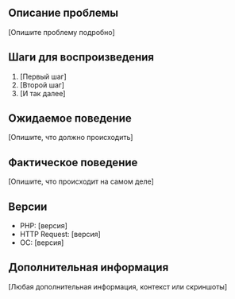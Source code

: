 ## Описание проблемы

[Опишите проблему подробно]

## Шаги для воспроизведения

1. [Первый шаг]
2. [Второй шаг]
3. [И так далее]

## Ожидаемое поведение

[Опишите, что должно происходить]

## Фактическое поведение

[Опишите, что происходит на самом деле]

## Версии

- PHP: [версия]
- HTTP Request: [версия]
- ОС: [версия]

## Дополнительная информация

[Любая дополнительная информация, контекст или скриншоты] 